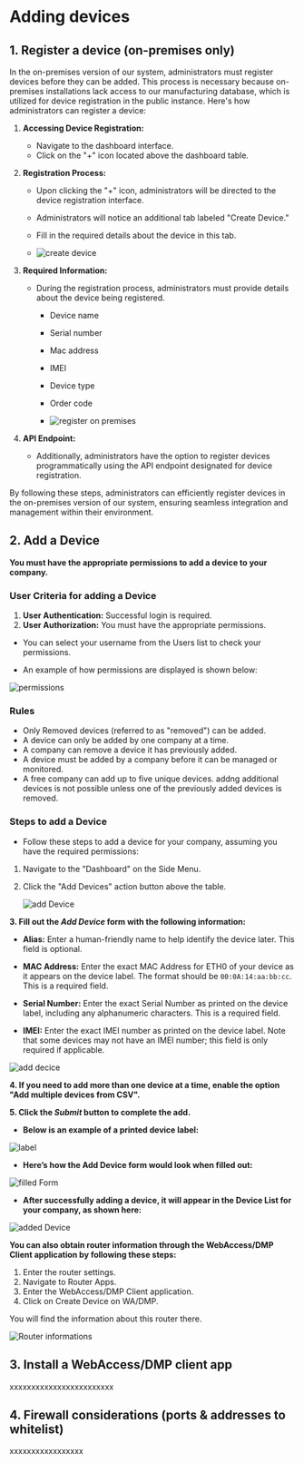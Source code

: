 # Adding devices

##	1. Register a device (on-premises only)

In the on-premises version of our system, administrators must register devices before they can be added. This process is necessary because on-premises installations lack access to our manufacturing database, which is utilized for device registration in the public instance. Here's how administrators can register a device:

1. **Accessing Device Registration:**
   - Navigate to the dashboard interface.
   - Click on the "+" icon located above the dashboard table.

2. **Registration Process:**
   - Upon clicking the "+" icon, administrators will be directed to the device registration interface.
   - Administrators will notice an additional tab labeled "Create Device."
   - Fill in the required details about the device in this tab.

   - ![create device](../images/devices/create-device.png)

3. **Required Information:**
   - During the registration process, administrators must provide details about the device being registered.
     - Device name
     - Serial number
     - Mac address
     - IMEI
     - Device type
     - Order code

     - ![register on premises](../images/devices/register-on-premises.png)

4. **API Endpoint:**
   - Additionally, administrators have the option to register devices programmatically using the API endpoint designated for device registration.

By following these steps, administrators can efficiently register devices in the on-premises version of our system, ensuring seamless integration and management within their environment.

##	2. Add a Device
**You must have the appropriate permissions to add a device to your company.**

### User Criteria for adding a Device

1. **User Authentication:** Successful login is required.
2. **User Authorization:** You must have the appropriate permissions.

* You can select your username from the Users list to check your permissions.

 * An example of how permissions are displayed is shown below:

![permissions](../images/devices/permissions_user-1.png)

### Rules

* Only Removed devices (referred to as "removed") can be added.
* A device can only be added by one company at a time.
* A company can remove a device it has previously added.
* A device must be added by a company before it can be managed or monitored.
* A free company can add up to five unique devices. addng additional devices is not possible unless one of the previously added devices is removed.

### Steps to add a Device

* Follow these steps to add a device for your company, assuming you have the required permissions:

1. Navigate to the "Dashboard" on the Side Menu.
2. Click the "Add Devices" action button above the table.

   ![add Device](../images/devices/add_device.png)

**3. Fill out the *Add Device* form with the following information:**

   - **Alias:**
    Enter a human-friendly name to help identify the device later. This field is optional.

   - **MAC Address:**
    Enter the exact MAC Address for ETH0 of your device as it appears on the device label. The format should be `00:0A:14:aa:bb:cc`. This is a required field.

   - **Serial Number:**
    Enter the exact Serial Number as printed on the device label, including any alphanumeric characters. This is a required field.

   - **IMEI:**
    Enter the exact IMEI number as printed on the device label. Note that some devices may not have an IMEI number; this field is only required if applicable.

   ![add decice](../images/devices/adddevice1.png)

**4. If you need to add more than one device at a time, enable the option "Add multiple devices from CSV".**

**5. Click the *Submit* button to complete the add.**

* **Below is an example of a printed device label:**

![label](../images/devices/device_label.png)

* **Here’s how the Add Device form would look when filled out:**

![filled Form](../images/devices/claimDeviceForm_1.png)

* **After successfully adding a device, it will appear in the Device List for your company, as shown here:**

![added Device](../images/devices/added-device.png)

**You can also obtain router information through the WebAccess/DMP Client application by following these steps:**
1. Enter the router settings.
2. Navigate to Router Apps.
3. Enter the WebAccess/DMP Client application.
4. Click on Create Device on WA/DMP.

  You will find the information about this router there.

  ![Router informations](../images/devices/routerinformations2.jpg)

##	3. Install a WebAccess/DMP client app
xxxxxxxxxxxxxxxxxxxxxxxx

##	4. Firewall considerations (ports & addresses to whitelist)
xxxxxxxxxxxxxxxxx

